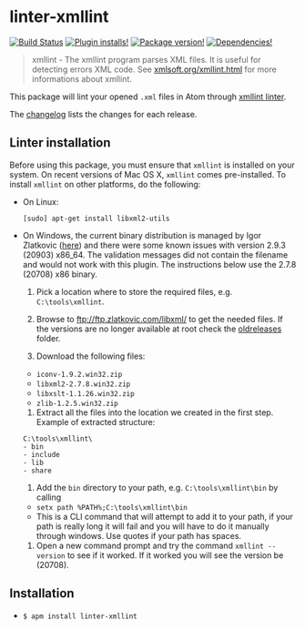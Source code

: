 # linter-xmllint

[![Build Status](https://img.shields.io/travis/AtomLinter/linter-xmllint.svg)](https://travis-ci.org/AtomLinter/linter-xmllint)
[![Plugin installs!](https://img.shields.io/apm/dm/linter-xmllint.svg)](https://atom.io/packages/linter-xmllint)
[![Package version!](https://img.shields.io/apm/v/linter-xmllint.svg)](https://atom.io/packages/linter-xmllint)
[![Dependencies!](https://img.shields.io/david/AtomLinter/linter-xmllint.svg)](https://david-dm.org/AtomLinter/linter-xmllint)

> xmllint - The xmllint program parses XML files. It is useful for detecting errors XML code. See [xmlsoft.org/xmllint.html](http://xmlsoft.org/xmllint.html) for more informations about xmllint.

This package will lint your opened `.xml` files in Atom through [xmllint linter](http://xmlsoft.org/xmllint.html).

The [changelog](https://github.com/AtomLinter/linter-xmllint/blob/master/CHANGELOG.md) lists the changes for each release.

## Linter installation

Before using this package, you must ensure that `xmllint` is installed on your system. On recent versions of Mac OS X, `xmllint` comes pre-installed. To install `xmllint` on other platforms, do the following:

- On Linux:

  ```text
  [sudo] apt-get install libxml2-utils
  ```

- On Windows, the current binary distribution is managed by Igor Zlatkovic ([here](https://www.zlatkovic.com/libxml.en.html "Igor Zlatkovic")) and there were some known issues with version 2.9.3 (20903) x86_64.
  The validation messages did not contain the filename and would not work with this plugin.
  The instructions below use the 2.7.8 (20708) x86 binary.

  1. Pick a location where to store the required files, e.g. `C:\tools\xmllint`.

  1. Browse to ftp://ftp.zlatkovic.com/libxml/ to get the needed files.
    If the versions are no longer available at root check the [oldreleases](ftp://ftp.zlatkovic.com/libxml/oldreleases/ "Old Releases") folder.

  1. Download the following files:

    - `iconv-1.9.2.win32.zip`
    - `libxml2-2.7.8.win32.zip`
    - `libxslt-1.1.26.win32.zip`
    - `zlib-1.2.5.win32.zip`

  1. Extract all the files into the location we created in the first step.
    Example of extracted structure:

    ```text
    C:\tools\xmllint\
    - bin
    - include
    - lib
    - share
    ```

  1. Add the `bin` directory to your path, e.g. `C:\tools\xmllint\bin` by calling

    - `setx path %PATH%;C:\tools\xmllint\bin`
    - This is a CLI command that will attempt to add it to your path, if your path is really long it will fail and you will have to do it manually through windows.
      Use quotes if your path has spaces.

  1. Open a new command prompt and try the command `xmllint --version` to see if it worked.
    If it worked you will see the version be (20708).

## Installation

- `$ apm install linter-xmllint`
